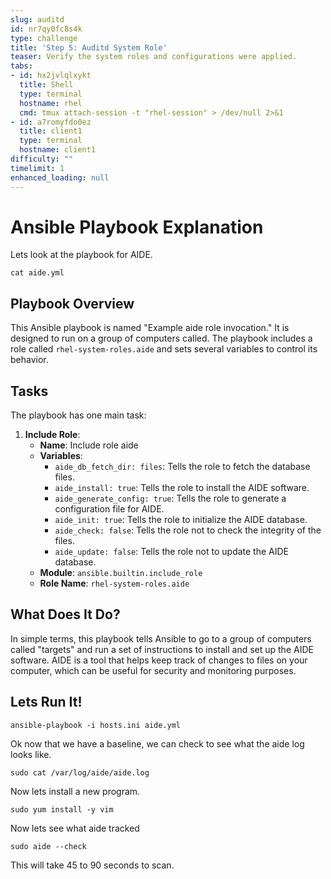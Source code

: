 ```yaml
---
slug: auditd
id: nr7qy0fc8s4k
type: challenge
title: 'Step 5: Auditd System Role'
teaser: Verify the system roles and configurations were applied.
tabs:
- id: hx2jvlqlxykt
  title: Shell
  type: terminal
  hostname: rhel
  cmd: tmux attach-session -t "rhel-session" > /dev/null 2>&1
- id: a7romyfdo0ez
  title: client1
  type: terminal
  hostname: client1
difficulty: ""
timelimit: 1
enhanced_loading: null
---
```

# Ansible Playbook Explanation

Lets look at the playbook for AIDE.

```bash,run
cat aide.yml
```

## Playbook Overview

This Ansible playbook is named "Example aide role invocation." It is designed to run on a group of computers called. The playbook includes a role called `rhel-system-roles.aide` and sets several variables to control its behavior.

## Tasks

The playbook has one main task:

1. **Include Role**:
   - **Name**: Include role aide
   - **Variables**:
     - `aide_db_fetch_dir: files`: Tells the role to fetch the database files.
     - `aide_install: true`: Tells the role to install the AIDE software.
     - `aide_generate_config: true`: Tells the role to generate a configuration file for AIDE.
     - `aide_init: true`: Tells the role to initialize the AIDE database.
     - `aide_check: false`: Tells the role not to check the integrity of the files.
     - `aide_update: false`: Tells the role not to update the AIDE database.
   - **Module**: `ansible.builtin.include_role`
   - **Role Name**: `rhel-system-roles.aide`

## What Does It Do?

In simple terms, this playbook tells Ansible to go to a group of computers called "targets" and run a set of instructions to install and set up the AIDE software. AIDE is a tool that helps keep track of changes to files on your computer, which can be useful for security and monitoring purposes.

## Lets Run It!

```bash,run
ansible-playbook -i hosts.ini aide.yml
```

Ok now that we have a baseline, we can check to see what the aide log looks like.

```bash,run
sudo cat /var/log/aide/aide.log
```

Now lets install a new program.

```bash,run
sudo yum install -y vim
```

Now lets see what aide tracked
```bash,run
sudo aide --check
```
This will take 45 to 90 seconds to scan.

